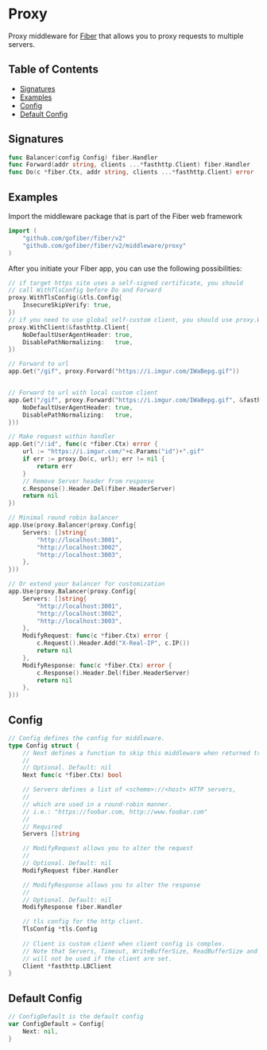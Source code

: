 # Proxy

Proxy middleware for [Fiber](https://github.com/gofiber/fiber) that allows you to proxy requests to multiple servers.

## Table of Contents

* [Signatures](proxy.md#signatures)
* [Examples](proxy.md#examples)
* [Config](proxy.md#config)
* [Default Config](proxy.md#default-config)

## Signatures

```go
func Balancer(config Config) fiber.Handler
func Forward(addr string, clients ...*fasthttp.Client) fiber.Handler
func Do(c *fiber.Ctx, addr string, clients ...*fasthttp.Client) error
```

## Examples

Import the middleware package that is part of the Fiber web framework

```go
import (
    "github.com/gofiber/fiber/v2"
    "github.com/gofiber/fiber/v2/middleware/proxy"
)
```

After you initiate your Fiber app, you can use the following possibilities:

```go
// if target https site uses a self-signed certificate, you should
// call WithTlsConfig before Do and Forward
proxy.WithTlsConfig(&tls.Config{
	InsecureSkipVerify: true,
})
// if you need to use global self-custom client, you should use proxy.WithClient.
proxy.WithClient(&fasthttp.Client{
	NoDefaultUserAgentHeader: true, 
	DisablePathNormalizing:   true,
})

// Forward to url
app.Get("/gif", proxy.Forward("https://i.imgur.com/IWaBepg.gif"))


// Forward to url with local custom client
app.Get("/gif", proxy.Forward("https://i.imgur.com/IWaBepg.gif", &fasthttp.Client{
	NoDefaultUserAgentHeader: true, 
	DisablePathNormalizing:   true,
}))

// Make request within handler
app.Get("/:id", func(c *fiber.Ctx) error {
    url := "https://i.imgur.com/"+c.Params("id")+".gif"
    if err := proxy.Do(c, url); err != nil {
        return err
    }
    // Remove Server header from response
    c.Response().Header.Del(fiber.HeaderServer)
    return nil
})

// Minimal round robin balancer
app.Use(proxy.Balancer(proxy.Config{
    Servers: []string{
        "http://localhost:3001",
        "http://localhost:3002",
        "http://localhost:3003",
    },
}))

// Or extend your balancer for customization
app.Use(proxy.Balancer(proxy.Config{
    Servers: []string{
        "http://localhost:3001",
        "http://localhost:3002",
        "http://localhost:3003",
    },
    ModifyRequest: func(c *fiber.Ctx) error {
        c.Request().Header.Add("X-Real-IP", c.IP())
        return nil
    },
    ModifyResponse: func(c *fiber.Ctx) error {
        c.Response().Header.Del(fiber.HeaderServer)
        return nil
    },
}))
```

## Config

```go
// Config defines the config for middleware.
type Config struct {
    // Next defines a function to skip this middleware when returned true.
    //
    // Optional. Default: nil
    Next func(c *fiber.Ctx) bool

    // Servers defines a list of <scheme>://<host> HTTP servers,
    //
    // which are used in a round-robin manner.
    // i.e.: "https://foobar.com, http://www.foobar.com"
    //
    // Required
    Servers []string

    // ModifyRequest allows you to alter the request
    //
    // Optional. Default: nil
    ModifyRequest fiber.Handler

    // ModifyResponse allows you to alter the response
    //
    // Optional. Default: nil
    ModifyResponse fiber.Handler

    // tls config for the http client.
    TlsConfig *tls.Config
    
    // Client is custom client when client config is complex. 
    // Note that Servers, Timeout, WriteBufferSize, ReadBufferSize and TlsConfig 
    // will not be used if the client are set.
    Client *fasthttp.LBClient
}
```

## Default Config

```go
// ConfigDefault is the default config
var ConfigDefault = Config{
    Next: nil,
}
```

